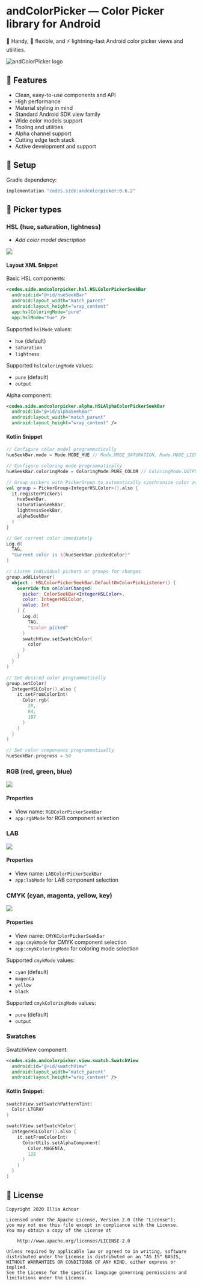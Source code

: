 # andColorPicker — Color Picker library for Android

:avocado: Handy, :snake: flexible, and :zap: lightning-fast Android color picker views and utilities.

![andColorPicker logo](https://github.com/side-codes/andColorPicker/raw/master/github/logo.png)

## :pill: Features

- Clean, easy-to-use components and API
- High performance
- Material styling in mind
- Standard Android SDK view family
- Wide color models support
- Tooling and utilities
- Alpha channel support
- Cutting edge tech stack
- Active development and support

## :hammer: Setup

Gradle dependency:

```gradle
implementation "codes.side:andcolorpicker:0.6.2"
```

## :art: Picker types

### HSL (hue, saturation, lightness)

- *Add color model description*

![](https://github.com/side-codes/andColorPicker/raw/master/github/seek_bar_hsl_pure.png)

#### Layout XML Snippet

Basic HSL components:
```xml
<codes.side.andcolorpicker.hsl.HSLColorPickerSeekBar
  android:id="@+id/hueSeekBar"
  android:layout_width="match_parent"
  android:layout_height="wrap_content"
  app:hslColoringMode="pure"
  app:hslMode="hue" />
```

Supported `hslMode` values:
- `hue` (default)
- `saturation`
- `lightness`

Supported `hslColoringMode` values:
- `pure` (default)
- `output`

Alpha component:
```xml
<codes.side.andcolorpicker.alpha.HSLAlphaColorPickerSeekBar
  android:id="@+id/alphaSeekBar"
  android:layout_width="match_parent"
  android:layout_height="wrap_content" />
```

#### Kotlin Snippet
```kotlin
// Configure color model programmatically
hueSeekBar.mode = Mode.MODE_HUE // Mode.MODE_SATURATION, Mode.MODE_LIGHTNESS

// Configure coloring mode programmatically
hueSeekBar.coloringMode = ColoringMode.PURE_COLOR // ColoringMode.OUTPUT_COLOR

// Group pickers with PickerGroup to automatically synchronize color across them
val group = PickerGroup<IntegerHSLColor>().also {
  it.registerPickers(
    hueSeekBar,
    saturationSeekBar,
    lightnessSeekBar,
    alphaSeekBar
  )
}

// Get current color immediately
Log.d(
  TAG,
  "Current color is ${hueSeekBar.pickedColor}"
)

// Listen individual pickers or groups for changes
group.addListener(
  object : HSLColorPickerSeekBar.DefaultOnColorPickListener() {
    override fun onColorChanged(
      picker: ColorSeekBar<IntegerHSLColor>,
      color: IntegerHSLColor,
      value: Int
    ) {
      Log.d(
        TAG,
        "$color picked"
      )
      swatchView.setSwatchColor(
        color
      )
    }
  }
)

// Set desired color programmatically
group.setColor(
  IntegerHSLColor().also {
    it.setFromColorInt(
      Color.rgb(
        28,
        84,
        187
      )
    )
  }
)

// Set color components programmatically
hueSeekBar.progress = 50
```

### RGB (red, green, blue)

![](https://github.com/side-codes/andColorPicker/raw/master/github/seek_bar_rgb_pure.png)

#### Properties

- View name: ```RGBColorPickerSeekBar```
- ```app:rgbMode``` for RGB component selection

### LAB

![](https://github.com/side-codes/andColorPicker/raw/master/github/seek_bar_lab_output.png)

#### Properties

- View name: ```LABColorPickerSeekBar```
- ```app:labMode``` for LAB component selection

### CMYK (cyan, magenta, yellow, key)

![](https://github.com/side-codes/andColorPicker/raw/master/github/seek_bar_cmyk_pure.png)

#### Properties

- View name: ```CMYKColorPickerSeekBar```
- ```app:cmykMode``` for CMYK component selection
- ```app:cmykColoringMode``` for coloring mode selection

Supported `cmykMode` values:
- `cyan` (default)
- `magenta`
- `yellow`
- `black`

Supported `cmykColoringMode` values:
- `pure` (default)
- `output`

### Swatches

SwatchView component:
```xml
<codes.side.andcolorpicker.view.swatch.SwatchView
  android:id="@+id/swatchView"
  android:layout_width="match_parent"
  android:layout_height="wrap_content" />
```

#### Kotlin Snippet:
```kotlin
swatchView.setSwatchPatternTint(
  Color.LTGRAY
)

swatchView.setSwatchColor(
  IntegerHSLColor().also {
    it.setFromColorInt(
      ColorUtils.setAlphaComponent(
        Color.MAGENTA,
        128
      )
    )
  }
)
```

## :memo: License

```
Copyright 2020 Illia Achour

Licensed under the Apache License, Version 2.0 (the "License");
you may not use this file except in compliance with the License.
You may obtain a copy of the License at

    http://www.apache.org/licenses/LICENSE-2.0

Unless required by applicable law or agreed to in writing, software
distributed under the License is distributed on an "AS IS" BASIS,
WITHOUT WARRANTIES OR CONDITIONS OF ANY KIND, either express or implied.
See the License for the specific language governing permissions and
limitations under the License.
```
